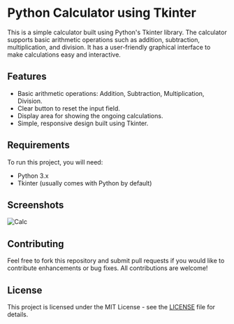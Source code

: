 # Python Calculator using Tkinter

This is a simple calculator built using Python's Tkinter library. The calculator supports basic arithmetic operations such as addition, subtraction, multiplication, and division. It has a user-friendly graphical interface to make calculations easy and interactive.

## Features

- Basic arithmetic operations: Addition, Subtraction, Multiplication, Division.
- Clear button to reset the input field.
- Display area for showing the ongoing calculations.
- Simple, responsive design built using Tkinter.

## Requirements

To run this project, you will need:
- Python 3.x
- Tkinter (usually comes with Python by default)

## Screenshots

![Calc](https://github.com/user-attachments/assets/0d56d2c0-97cd-4a13-8e88-d6d1ba0cf1c4)

## Contributing

Feel free to fork this repository and submit pull requests if you would like to contribute enhancements or bug fixes. All contributions are welcome!

## License

This project is licensed under the MIT License - see the [LICENSE](LICENSE) file for details.
